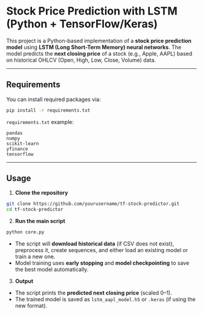 # Stock Price Prediction with LSTM (Python + TensorFlow/Keras)

This project is a Python-based implementation of a **stock price prediction model** using **LSTM (Long Short-Term Memory) neural networks**. The model predicts the **next closing price** of a stock (e.g., Apple, AAPL) based on historical OHLCV (Open, High, Low, Close, Volume) data.

---

## Requirements

You can install required packages via:

```bash
pip install -r requirements.txt
```

`requirements.txt` example:

```
pandas
numpy
scikit-learn
yfinance
tensorflow
```

---


## Usage

1. **Clone the repository**

```bash
git clone https://github.com/yourusername/tf-stock-predictor.git
cd tf-stock-predictor
```

2. **Run the main script**

```bash
python core.py
```

- The script will **download historical data** (if CSV does not exist), preprocess it, create sequences, and either load an existing model or train a new one.  
- Model training uses **early stopping** and **model checkpointing** to save the best model automatically.  

3. **Output**

- The script prints the **predicted next closing price** (scaled 0–1).  
- The trained model is saved as `lstm_aapl_model.h5` or `.keras` (if using the new format).  

